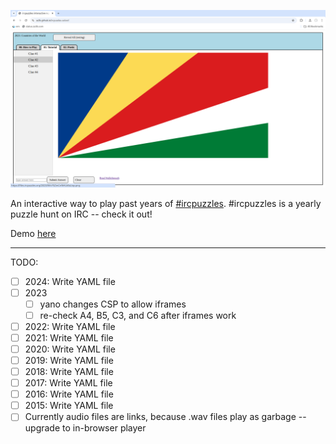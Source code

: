 [![](screenshot.png)](https://za3k.github.io/ircpuzzles-solver/)

An interactive way to play past years of [#ircpuzzles](https://blog.ircpuzzles.org/). #ircpuzzles is a yearly puzzle hunt on IRC -- check it out!

Demo [here](https://za3k.github.io/ircpuzzles-solver/)

---

TODO:
- [ ] 2024: Write YAML file
- [ ] 2023
    - [ ] yano changes CSP to allow iframes
    - [ ] re-check A4, B5, C3, and C6 after iframes work
- [ ] 2022: Write YAML file
- [ ] 2021: Write YAML file
- [ ] 2020: Write YAML file
- [ ] 2019: Write YAML file
- [ ] 2018: Write YAML file
- [ ] 2017: Write YAML file
- [ ] 2016: Write YAML file
- [ ] 2015: Write YAML file
- [ ] Currently audio files are links, because .wav files play as garbage -- upgrade to in-browser player
